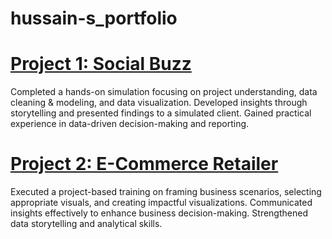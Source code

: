 # hussain-s_portfolio

# [Project 1: Social Buzz](https://github.com/Jahirhussain1801/Project-1.git)
Completed a hands-on simulation focusing on project understanding, data cleaning & modeling, and data visualization. Developed insights through storytelling and presented findings to a simulated client. Gained practical experience in data-driven decision-making and reporting.

# [Project 2: E-Commerce Retailer](https://github.com/Jahirhussain1801/project-2.git) 
Executed a project-based training on framing business scenarios, selecting appropriate visuals, and creating impactful visualizations. Communicated insights effectively to enhance business decision-making. Strengthened data storytelling and analytical skills.
